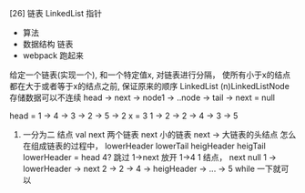 [26] 链表 LinkedList  指针

- 算法
- 数据结构 链表
- webpack 跑起来

给定一个链表(实现一个), 和一个特定值x, 对链表进行分隔， 使所有小于x的结点都在大于或者等于x的结点之前, 保证原来的顺序
LinkedList  (n)LinkedListNode 
存储数据可以不连续
head -> next -> node1 -> ..node -> tail -> next = null

head = 1 -> 4 -> 3 -> 2 -> 5 -> 2     x = 3
 1 -> 2 -> 2 -> 4 -> 3 -> 5
 
 1. 一分为二  结点  val next
      两个链表  next 小的链表  next -> 大链表的头结点
      怎么在组成链表的过程中，
      lowerHeader
      lowerTail
      heigHeader
      heigTail
      lowerHeader = head
      4? 跳过 1->next 放开  1->4  1 结点， next null
      1 -> lowerHeader -> next 2 -> 2 ->     4 -> heigHeader -> ... -> 5
      while 一下就可以
 